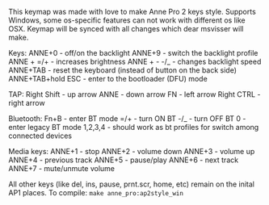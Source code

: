 This keymap was made with love to make Anne Pro 2 keys style. Supports Windows, some os-specific features can not work with different os like OSX.
Keymap will be synced with all changes which dear msvisser will make.

Keys:
ANNE+0 - off/on the backlight
ANNE+9 - switch the backlight profile
ANNE + =/+ - increases brightness
ANNE + - -/_ - changes backlight speed
ANNE+TAB - reset the keyboard (instead of button on the back side)
ANNE+TAB+hold ESC - enter to the bootloader (DFU) mode

TAP:
Right Shift - up arrow
ANNE - down arrow
FN - left arrow
Right CTRL - right arrow 

Bluetooth:
Fn+B - enter BT mode
=/+ - turn ON BT
-/_ - turn OFF BT
0 - enter legacy BT mode
1,2,3,4 - should work as bt profiles for switch among connected devices

Media keys:
ANNE+1 - stop
ANNE+2 - volume down
ANNE+3 - volume up
ANNE+4 - previous track
ANNE+5 - pause/play
ANNE+6 - next track
ANNE+7 - mute/unmute volume


All other keys (like del, ins, pause, prnt.scr, home, etc) remain on the inital AP1 places.
To compile: `make anne_pro:ap2style_win`